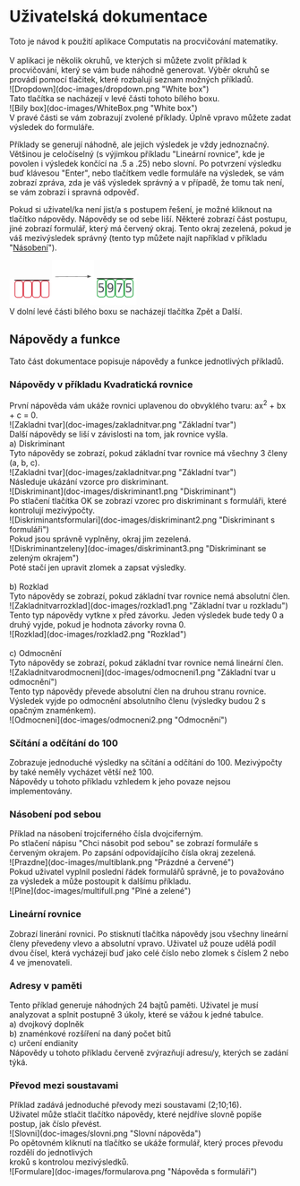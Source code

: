 <h1>Uživatelská dokumentace</h1>
Toto je návod k použití aplikace Computatis na procvičování matematiky.<br> <br>
V aplikaci je několik okruhů, ve kterých si můžete zvolit příklad k procvičování, který se vám bude náhodně generovat.
Výběr okruhů se provádí pomocí tlačítek, které rozbalují seznam možných příkladů.<br>
![Dropdown](doc-images/dropdown.png "White box")<br>
Tato tlačítka se nacházejí v levé části tohoto bílého boxu.<br>
![Bily box](doc-images/WhiteBox.png "White box")<br>
V pravé části se vám zobrazují zvolené příklady. Úplně vpravo můžete zadat výsledek do formuláře.<br>

Příklady se generují náhodně, ale jejich výsledek je vždy jednoznačný. Většinou je celočíselný (s výjimkou příkladu "Lineární rovnice", kde je povolen i výsledek končící na .5 a .25) nebo slovní. Po potvrzení výsledku buď klávesou "Enter", nebo tlačítkem vedle formuláře na výsledek, se vám zobrazí zpráva, zda je váš výsledek správný a v případě, že tomu tak není, se vám zobrazí i spravná odpověď.

Pokud si uživatel/ka není jist/a s postupem řešení, je možné kliknout na tlačítko nápovědy. Nápovědy se od sebe liší. Některé zobrazí část postupu, jiné zobrazí formulář, který má červený okraj. Tento okraj zezelená, pokud je váš mezivýsledek správný (tento typ můžete najít například v příkladu "[Násobení](https://kubajj.gitlab.io/computatis/#/procvicovani/nasobeni)").

<img src="doc-images/input1.png" style='width: 15%;'/><img src="doc-images/sipka.png" style='width: 15%;'/><img src="doc-images/input2.png" style='width: 15%;'/><br>
V dolní levé části bílého boxu se nacházejí tlačítka Zpět a Další.<br>

<h2>Nápovědy a funkce</h2>
Tato část dokumentace popisuje nápovědy a funkce jednotlivých příkladů.
<h3>Nápovědy v příkladu Kvadratická rovnice</h3>
První nápověda vám ukáže rovnici uplavenou do obvyklého tvaru: ax<sup>2</sup> + bx + c = 0.<br>
![Zakladni tvar](doc-images/zakladnitvar.png "Základní tvar")<br>
Další nápovědy se liší v závislosti na tom, jak rovnice vyšla.<br>
a) Diskriminant<br>
	Tyto nápovědy se zobrazí, pokud základní tvar rovnice má všechny 3 členy (a, b, c).<br>
	![Zakladni tvar](doc-images/zakladnitvar.png "Základní tvar")<br>
	Následuje ukázání vzorce pro diskriminant.<br>
	![Diskriminant](doc-images/diskriminant1.png "Diskriminant")<br>
	Po stlačení tlačítka OK se zobrazí vzorec pro diskriminant s formuláři, které kontrolují mezivýpočty.<br>
	![Diskriminantsformulari](doc-images/diskriminant2.png "Diskriminant s formuláři")<br>
	Pokud jsou správně vyplněny, okraj jim zezelená.<br>
	![Diskriminantzeleny](doc-images/diskriminant3.png "Diskriminant se zeleným okrajem")<br>
	Poté stačí jen upravit zlomek a zapsat výsledky.<br><br>
b) Rozklad<br>
	Tyto nápovědy se zobrazí, pokud základní tvar rovnice nemá absolutní člen.<br>
	![Zakladnitvarrozklad](doc-images/rozklad1.png "Základní tvar u rozkladu")<br>
	Tento typ nápovědy vytkne x před závorku. Jeden výsledek bude tedy 0 a druhý vyjde, pokud je hodnota závorky rovna 0.<br>
	![Rozklad](doc-images/rozklad2.png "Rozklad")<br><br>
c) Odmocnění<br>
	Tyto nápovědy se zobrazí, pokud základní tvar rovnice nemá lineární člen.<br>
	![Zakladnitvarodmocneni](doc-images/odmocneni1.png "Základní tvar u odmocnění")<br>
	Tento typ nápovědy převede absolutní člen na druhou stranu rovnice. Výsledek vyjde po odmocnění absolutního členu (výsledky budou 2 s opačným znaménkem).<br>
	![Odmocneni](doc-images/odmocneni2.png "Odmocnění")<br>
<h3>Sčítání a odčítání do 100</h3>
Zobrazuje jednoduché výsledky na sčítání a odčítání do 100. Mezivýpočty by také neměly vycházet větší než 100.<br>
Nápovědy u tohoto příkladu vzhledem k jeho povaze nejsou implementovány.<br>
<h3>Násobení pod sebou</h3>
Příklad na násobení trojciferného čísla dvojciferným.<br>
Po stlačení nápisu "Chci násobit pod sebou" se zobrazí formuláře s červeným okrajem. Po zapsání odpovídajícího čísla okraj zezelená.<br>
![Prazdne](doc-images/multiblank.png "Prázdné a červené")<br>
Pokud uživatel vyplnil poslední řádek formulářů správně, je to považováno za výsledek a může postoupit k dalšímu příkladu.<br>
![Plne](doc-images/multifull.png "Plné a zelené")<br>
<h3>Lineární rovnice</h3>
Zobrazí linerání rovnici. Po stisknutí tlačítka nápovědy jsou všechny lineární členy převedeny vlevo a absolutní vpravo. Uživatel už pouze udělá podíl dvou čísel, která vycházejí buď jako celé číslo nebo zlomek s číslem 2 nebo 4 ve jmenovateli.<br>
<h3>Adresy v paměti</h3>
Tento příklad generuje náhodných 24 bajtů paměti. Uživatel je musí analyzovat a splnit postupně 3 úkoly, které se vážou k jedné tabulce.<br>
a) dvojkový doplněk<br>
b) znaménkové rozšíření na daný počet bitů<br>
c) určení endianity<br>
Nápovědy u tohoto příkladu červeně zvýrazňují adresu/y, kterých se zadání týká.<br>
<h3>Převod mezi soustavami</h3>
Příklad zadává jednoduché převody mezi soustavami (2;10;16).<br>
Uživatel může stlačit tlačítko nápovědy, které nejdříve slovně popíše postup, jak číslo převést.<br>
![Slovni](doc-images/slovni.png "Slovní nápověda")<br>
Po opětovném kliknutí na tlačítko se ukáže formulář, který proces převodu rozdělí do jednotlivých<br>
kroků s kontrolou mezivýsledků.<br>
![Formulare](doc-images/formularova.png "Nápověda s formuláři")<br>
